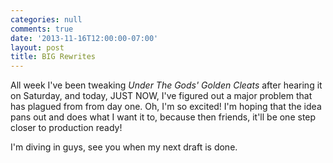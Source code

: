 ```yaml
---
categories: null
comments: true
date: '2013-11-16T12:00:00-07:00'
layout: post
title: BIG Rewrites
---
```


All week I've been tweaking *Under The Gods' Golden Cleats* after hearing it on Saturday, and today, JUST NOW, I've figured out a major problem that has plagued from from day one. Oh, I'm so excited! I'm hoping that the idea pans out and does what I want it to, because then friends, it'll be one step closer to production ready! 

I'm diving in guys, see you when my next draft is done.